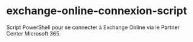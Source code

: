 # exchange-online-connexion-script
Script PowerShell pour se connecter à Exchange Online via le Partner Center Microsoft 365.
